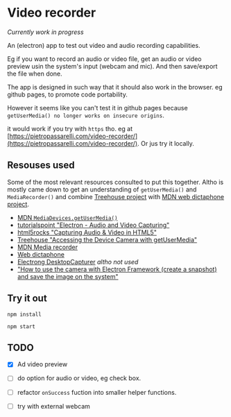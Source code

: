 # Video recorder 

_Currently work in progress_

An (electron) app to test out video and audio recording capabilities. 

Eg if you want to record an audio or video file, get an audio or video preview usin the system's input (webcam and mic). And then save/export the file when done.

The app is designed in such way that it should also work in the browser. eg github pages, to promote code portability. 

However it seems like you can't test it in github pages because ` getUserMedia() no longer works on insecure origins`.

it would work if you try with `https` tho. eg at [https://pietropassarelli.com/video-recorder/](https://pietropassarelli.com/video-recorder/). Or jus try it locally.


## Resouses used

Some of the most relevant resources consulted to put this together. Altho is mostly came down to get an understanding of `getUserMedia()` and `MediaRecorder()` and combine  [Treehouse project][Treehouse_getUserMedia] with [MDN web dictaphone project][Web_Dictaphone].

- [MDN `MediaDevices.getUserMedia()`](https://developer.mozilla.org/en/docs/Web/API/MediaDevices/getUserMedia)
- [tutorialspoint "Electron - Audio and Video Capturing"](https://www.tutorialspoint.com/electron/electron_audio_and_video_capturing.htm)
- [html5rocks "Capturing Audio & Video in HTML5"](https://www.html5rocks.com/en/tutorials/getusermedia/intro/)
- [Treehouse "Accessing the Device Camera with getUserMedia"][Treehouse_getUserMedia]
- [MDN Media recorder](https://developer.mozilla.org/en-US/docs/Web/API/MediaRecorder)
- [Web dictaphone][Web_Dictaphone]
- [Electrong DesktopCapturer](https://github.com/electron/electron/blob/master/docs/api/desktop-capturer.md) _altho not used_
- ["How to use the camera with Electron Framework (create a snapshot) and save the image on the system"](http://ourcodeworld.com/articles/read/134/how-to-use-the-camera-with-electron-framework-create-a-snapshot-and-save-the-image-on-the-system)

## Try it out

``` 
npm install

```

```
npm start
```


## TODO

- [x] Ad video preview
- [ ] do option for audio or video, eg check box. 
- [ ] refactor `onSuccess` fuction into smaller helper functions. 
- [ ] try with external webcam 


<!-- ref -->
      
[Web_Dictaphone]: https://github.com/mdn/web-dictaphone     
[Treehouse_getUserMedia]: http://blog.teamtreehouse.com/accessing-the-device-camera-with-getusermedia